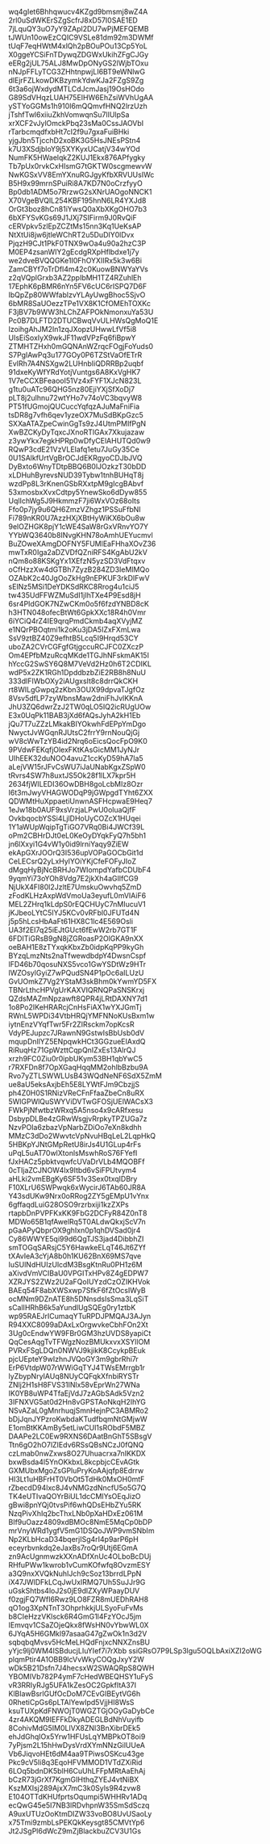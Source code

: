 wq4gIet6Bhhqwucv4KZgd9bmsmj8wZ4A
2rl0uSdWKErSZgScfrJ8xD57I0SAE1ED
7jLquQY3uO7yY9ZApl2DU7wPjMEFQEMB
tJWUn10owEzCQIC9VSLe81dm92m3DWMf
tUqF7eqHWtM4xlQh2pBOuPOu13Cp5YoL
X0ggeYCSiFnTDywqZDGWxUkihZFgCJGy
eERg2jUL75ALJ8MwDpONyGS2lWjbTOxu
nNJpFFLyTCG3ZHhtnpwjLI6BT9eWNlwG
dlEjrFZLkowDKBzymkYdwKJa2FZgS9Zg
6t3a6ojWxdydMTLCdJcmJasj19OsHOdo
G89SdVHqzLUAH75EIHW6EhZsiWVhUgAA
ySTYoGGMs1h910I6mQQmvfHNQ2lrzUzh
jTshfTwl6xiiuZkhVomwqnSu7lIUlpSa
xrXCF2vJylOmckPbq23sMa0CssJAOVbI
rTarbcmqdfxbHt7cI2f9u7gxaFuiBHki
yjgJbn5TjcchD2xoBK3G5HsJNEsPStn4
k7U3XSdjbloY9j5XYKyxUCatjV34wYOd
NumFK5HWaelqkZ2KUJ1Ekx876APfygky
Tb7pUx0rvkCxHIsmG7tGKTW0scgmewvW
NwKGSxVV8EmYXnuRGJgyKfbXRVUUsIWc
B5H9x99mrnSPuiRi8A7KD7N0oCrzfyyO
Bp0db1ADM5o7RrzwG2sXNrUAOgoNNCK1
X70VgeBVQlL254KBF195hnN6LR4YXJd8
OrGt3boz8hCn81iYwsQ0aXbXKgOHO7b3
6bXFYSvKGs69J1JXj7SIFirm9J0RvQiF
cERVpkv5zlEpZCZtMs15nn3Kq1UeKsAP
NtXtUi8jw6jtleWChRT2u5DuDIY0lDvx
PjqzH9CJt1PkF0TNX9wOa4u90a2hzC3P
M0EP4zsanWIY2gEcdgRXpHflbdxe1j7y
we2dveBVQQGKe1I0FhOYXIIRx5k3w6Bi
ZamCBYf7oTrDfl4m42c0KuowBNWYaYVs
z2qVQplGrxb3AZ2ppIbMH1TZ4RZuhlEh
17EphK6pBMR6nYn5FV6cUC6rISPQ7D6F
IbQpZp80WWfablzvYLAyUwgBhoc5SjvO
6bMR8SaUOezzTPe1VX8K1CfOMEhTOXKc
F3jBV7b9WW3hLChZAFPOkNmonxuYa53U
Pc0B7DLFTD2DTUCBwqVvULHWsQgMoQ1E
IzoihgAhJM2In1zqJXopzUHwwLfVf5i8
UIsEiSoxIyX9wkJF11wdVPzFq6fiBpwY
ZTMHTZHxh0mGQNAnWZrqcFOgjFoYuds0
S7PgIAwPq3u177GOy0P6TZStVaOfETrR
EvIRh7A4NSXgw2LUHnbIiQDRRBp2uqbf
91dxeKyWfYRdYotjVuntgs6A8KxVgHK7
1V7eCCXBFeaooI51Vz4xFYF1XJcN823L
g1tu0uATc96QHG5nz80EjiYXjSfXoDj7
pLT8j2ulhnu72wtYHo7v74oVC3bqvyW8
PT51fUGmojQUCuccYqfqzAJuMaFniFia
tsDR8g7vfh6qev1yzeOX7MuSdBKpGzc5
SXXaATAZpeCwinGgTs9zJ4UtmPMIfPgN
XwBZCKyDyTqxcJXnoRTlGAx7Xkujazaw
z3ywYkx7egkHPRp0wDfyCElAHUTQd0w9
RQwP3cdE21VzVLEIafq1etu7JuGy35Ce
0U1SAlkfUrtVgBrOCJdEKRgyoCDJbJVQ
DyBxto6WnyTDtpBBQ6B0lJOzkzT30bDD
xLDHuhByrevsNUD39Tybw1tnhBUHqT8j
wzdPp8L3rKnenGSbRXxtpM9gIcgBAbvf
53xmosbxXvxCdtpy5YnewSko6dDyw855
UqlIchWg5J9HkmmzF7ji6WxVOz68oIts
Ffo0p7jy9u6QH6ZmzVZhgz1PSSuFfbNI
Fi789nKR0U7AzzHXjXBtHyWiKX6bOu8w
9elOZHGK8pjY1cWE4SaW8rGxVRnvYO7Y
YYbWQ3640b8INvgKHN78oAmhUEYucmvl
BuZOweXAmgDOFNY5FUMlEaFHhaXOvZ36
mwTxR0Iga2aDZVDfQZniRFS4KgAbU2kV
nQm8o88KSKgYx1XEfzN5yzSD3VdFtqxv
oCfHzzXw4dGTBh7ZyzB284ZD3IeMlMQo
OZAbK2c40JgOoZkHg9nEPKUF3rkDIFwV
sEINz5MSi1DeYDKSdRKC8Rrog4u1ciJ5
tw435UdFFWZMuSdI1jIhTXe4P9Esd8jH
6sr4PIdGOK7NZwCKm0o5f6fzdYNBD8cK
h3HTN048ofecBtWt6GpkXXc18R4h0Vmr
6iYCiQ4rZ4IE9qrqPmdCkmb4aqXVyjMZ
e1NQrPBOqtmi1k2oKu3jDA5IZxFXmLwa
SsV9ztBZ40Z9efhtB5Lcq5I9Hrqd53CY
uboZA2CVrCGFgfGtjgccuRCJFC0ZXczP
Om4EPfbMzuRcqMKde1TGJhNFskmAK15I
hYccG2SwSY6Q8M7VeVd2Hz0h6T2CDIKL
wdP5x2ZK1RGh1DpddbzbZiE2RB8h8NuU
333dlFIWbOXy2iAUgxsIt8c8drrQkCKH
rt8WILgGwpq2zKbn3OUX99dpvaTJgfOz
8Vsv5dfLP7zyWbnsMaw2dniFhJvlKKnA
JhU3ZQ6dwrZzJ2TW0qLO5IQ2icRUgUOw
E3x0UqPk11BAB3jXd6fAQsJyhA2kH1Eb
jQu7T7uZZzLMkakBIYOkwhFdEPpYmDgo
NwyctJvWGqnRJUtsC2frrY9rnNouQjGj
wV8cWwTzYB4id2Nrq6oEicsQocFpO9K0
9PVdwFEKqfjOlexFKtKAsGicMM1JyNJr
UIhEEK32duNOO4avuZ1ccKyD59hA7la5
aLejVW15rJFvCsWU7iJaUNabKgxZSpW0
tRvrs4SW7h8uxtJS5Ok28f1lLX7kpr5H
2634fjWILEDI36OwDBH8goLcbMIz8Ozr
I6t3mJwyVHAGWODqP9jGWpgdTYht6ZXX
QDWMtHuXppaetiUnwnASFHcpwaE9Heq7
1eJw18b0AUF9xsVrzjaLPwU0oluaQjfF
OvkbqocbYSSi4LjlDHoUyCOZcX1HUqei
1Y1aWUpWqipTgTiGO7VRq0Bi4JWCf39L
oPm2CBHrDJt0eL0KeOyDYqkFyQ7h5bh1
jn6lXxyi1G4vW1y0id9lrniYaqy9ZiEW
ekApGXrJOOrQ3I536upVOPaGOCbGit1d
CeLECsrQ2yLxHylYOiYKjCfeFOFyJIoZ
dMgqHyBjNcBRHJo7WIompdYafbCDUbF4
9yqmYi73oYOh8Vdg7E2jkXh4aGIlfCG9
NjUkX4FI80l2JzltE7UmskuOwvhq5ZmD
zFodKLHzAxpWdVmoUa3eyufL0mVIAiF6
MEL2ZHrq1kLdpS0rEQCHUyC7nMIucuV1
jKJbeoLYtC5IYJ5KCv0vRFbl0JFUTd4N
j5p5hLcsHbAaFt61HX8C1lc4E569Osli
UA3f2EI7q25iEJtGUct6fEwW2rb7GT1F
6FDITiGRsB9gN8jZGRoasP2OlGKA9nXX
oeBAH1E8zTYxqkKbxZb0idpKqPP9kyGh
BYzqLmzNts2naTfwewdbdpY4DwsnCspf
lFD46b70qosuNXS5vco1GwYSDtWz9HTr
lWZOsylGyiZ7wPQudSN4P1pOc6aILUzU
GvUOmkZ7Vg2YStaM3skBhm0kYwmYD5FX
TBNrLthcHPVgUrKAXVIQRNQPaSNSKrxj
QZdsMAZmNpzawft8QPR4jLRtDAXNY7d1
1o8Po2IKeHRARcjCnHsFiAX1wYXJGmTj
RWnL5WPDi34VtbHRQjYMFNNoKUsBxm1w
iytnEnzVYqfTwr5Fr2ZIRsckm7opKcsR
VdyPEJupzc7JRawnN9GstwIsBbUsb0dV
mqupDnllYZ5ENpqwkHCt3GGzueEIAxdQ
RiRuqHz71GpWzttCqpQnIZxEs13AlrQJ
xrzh9FC0Ziu0r0ipbUKym53BH1qbYwC5
r7RXFDn8f7OpXGaqHqqMM2ohlbBzbu9A
Rvo7yZTLSWWLUsB43WQdNeNF6SdX5ZmM
ue8aU5eksAxjbEh5E8LYWtFJm9CbzjjS
ph4Z0H0S1RNizVReCFnFfaaZbeCn8uRX
5WlGPWlQuSWYViDVTwGFOSjUElWACsX3
FWkPjNfwtbzWRxq5A5nso4x9cARfxesu
DsbypDLBe4zGRwWsgjvRrpkyTPZUGa7z
NzvPOIa6zbazVpNarbZDiOo7eXn8kdhh
MMzC3dDo2WwvtcVpNvuHBqLeL2LqpHkQ
5HBKpYJNtGMpRetU8irJs4U1GLup4rFs
uPqL5uAT70wlXtonlsMswhRoS76FYefI
fJxHACz5pbktvqwfcUVaDrVLb4MQOBFf
0cTIjaZCJNOW4lx9Itbd6vSiFPUtvym4
aHLki2vmEBgKy6SF51v3Sex0txqIDBry
F10XLrU6SWPwqk6xWycirJ6TAb60JR8A
Y43sdUKw9Nrx0oRRog2ZY5gEMpU1vYnx
6gffaqdLuiG28OSO9rzrbxiji1kzZXPs
rtapbDnPVPFKxKK9FbG2DCFyR84Z0nT8
MDWo65B1qfAwelRq5T0ALdwQkxjScV7n
pGaAPyQbprOX9ghIxn0p1qhDVSad0jr4
Cy86WWYE5qi99d6QgTJS3jad4DibbhZI
smTOGqSARsjC5Y6HawkeELqT46Jt6ZYf
tXAvIeA3cYjA8b0h1KU62BnX69MS7qve
IuSUlNdHUIzUlcdM3BsgKtnRu0PH1z6M
aXivdVmVCIBaU0VPGITxHPv8Z4gEDPW7
XZRJYS2ZWz2U2aFQoIUYzdCzOZIKHVok
BAEq54F8abXWSxwp7SfkF6fZtOcsIWyB
ocMNm9DZnATE8h5DNnsdsIsSma3LqSiT
sCalIHRhB6k5aYundlUgSQEg0ry1ztbK
wp95RAEJrICumaqYTuRPDJPMQAJ3AJyn
R94XXC8099aDAxLxOrgwvkeCbhFOn2Xt
3Ug0cEndwYW9FBr0GM3hzUVDS8yapiCt
QqCesAqgTvTFWgzNozBMUkxvxXSYllOM
PVRxFSgLDQn0NWVJ9kjikK8CcykpBEuk
pjcUEpteY9wIzhnJVQoGY3m9gbrRhi7r
ErP6VtdpW07rWWiGqTYJ4TWsEMrrgb1r
lyZbypNryIAUq8NUyCQFqkXfnbiRYSTr
ZNlj2H1sH8FVS31INlx58vEprWn27WNa
IK0YB8uWP4TfaEjVdJ7zAGbSAdk5Vzn2
3IFNXVG5at0d2Hn8vGPSTAoNkqH2IhYG
NSvAZaL0gMnrhuqjSmnHejnPC3ABMRo2
bDjJqnJYPzroKwbdaKTudfbqmNtGMjwW
E1omBtKKAmBy5etLiwCUl1sRObdF5MBZ
DAAPe2LC0Ew9RXNS6DAatBnGhT5SBsgV
Ttn6gO2hO7lZIEdv6RSsQBsNCzJ0fQNQ
czLmab0nwZxws8O27Uhuacrxa7nIKKDX
bxwBsda4l5YnOKkbxL8kcpbjcCEvAGtk
GXMUbxMgoZsGPluPryKoAAjqfp8Edrrw
HI3Lt1uHBFrHT0VbOt5TdHk0MxOH0mtF
rZbecdD94lxc8J4vNMGzdNncfU5o5G7Q
TK4eUTIvaQOYrBiUL1dcCMIYsOEqJizO
gBwi8pnYQj0tvsPif6whQDsEHbZYu5RK
NzqPivXhIq2bcThxLNb0pXaHDxEz061M
BIf9uOazz4809xdBMOc8NmE5MqCp0bDP
mrVnyWRd1ygfV5mG1DSQoJWP9vmSNbIm
Np2KLbHcaD34bqerjISg4rI4p9arP6pH
eceyrbvnkdq2eJaxBs7roQr9Utj6EGmA
zn9AcUgnmwzkXXnADfXnUc4OLboBcDUj
RHfuPWw1kwrob1vCumKOfwfq8OvzmESY
a3Q9nxXVQkNuhIJch9cSoz13brrdLPpN
iX47JWlDFkLCqJwUxIRMQ7Uh5SuJJr9G
uGskShtbs4loJ2s0jE9dlZXyWPaayDUV
f0zgjFQ7WfI6Rwz9LO8FZR8mUEDhRAH8
qO1og3XpNTnT3OhprhkkjULSyoFuFvMs
b8CIeHzzVKlsck6R4GmG1l4FzYOcJ5jm
IEmvqv1CSaZOjeQkx8fWsHN0vYbwWL0X
6JYqA5H6GMkl97asaaG47gZwOk1n3d2V
sqbqbqMvsv5HcMeLHQdFnjxcNNXZnsBU
yYjc9lj0WM4ISBducjLIuYIef7i7rXbb
ssiGRsO7P9LSp3lgu5OQLbAxiXZI2oWG
plqmPtir4A1OBB9lcVvWkyCOQgJxyY2W
wDk5B21Dsfn7J4hecsxW2SWAQRpS8QWH
YBOMIVb782P4ymF7cHedWBEQHSY1uFyS
vR3RRIyRJg5UFA1kZesOC2GpkfItA37I
KlBIawBsrlGUfOcDoM7CEvGIBEytVG6h
0RhetiCpGs6pLTAlYewIpd5VjjHI8WsS
ksuTUXpKdFNWOjT0WGZTGjOGyGaDybCe
4zr4AKQM9IEFFkDkyADEGLBdNhVuyifb
8CohivMdG5IM0LlVX8ZNI3BnXibrDEk5
ehJdGhqIOx5Yrw1HFUsLqYMBPkOT8oi9
7yPjsm2L15hHwDysVrdXYmNNzGilUUeA
Vb6JiqvoHEt6dM4aa9TPiwsOSKcu43ge
Pkc9cV5Ii8q3EqoHFVMMOD1VTdZXiRid
6LOq5bdnDK5blH6CuUhLFFpMRtAaEhAj
bCzR73jGrXf7KgmGIHthqZYEJ4vtNiBX
KszMXIsj289AjxX7mC3k0Syls9R4zvw8
E104OTTdKHUfprtsOqumpi5WHHRv1ADq
ecQwG45e5I7NB3lRDvhpnW35SmSdSczq
A9uxUTUzOoKtmDIZW33voBO8UvUSaoLy
x75Tmi9zmbLsPEKQkKeysgt85CMVtYp6
Jt2JSgPl6dWcZ9mZjBlackbuZCV3U1Gs
